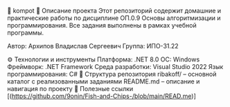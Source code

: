🎣 kompot
📘 Описание проекта
Этот репозиторий содержит домашние и практические работы по дисциплине ОП.0.9 Основы алгоритмизации и программирования. Все задания выполнены в рамках учебной программы.

Автор: Архипов Владислав Сергеевич
Группа: ИПО-31.22

⚙️ Технологии и инструменты
Платформа: .NET 8.0
ОС: Windows
Фреймворк: .NET Framework
Среда разработки: Visual Studio 2022
Язык программирования: C#
📂 Структура репозитория
ribakoff/ – основной каталог с реализованными заданиями
README.md – описание и навигация по проекту
🔗 Полезные ссылки
[(https://github.com/9onin/Fish-and-Chips-/blob/main/READ.me)]
